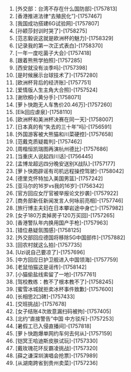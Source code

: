 
1. [外交部：台湾不存在什么国防部]-[1757813]
1. [香港推进法律“去殖民化”]-[1757467]
1. [我国成功搭建6G试验网]-[1757807]
1. [孙颖莎封训时哭了]-[1758275]
1. [范志毅说这就是欧洲杯的魅力]-[1758329]
1. [记录我的第一次正式表白]-[1758370]
1. [一年一度吃菌子大会]-[1757418]
1. [跟着熊熊学拍照]-[1757285]
1. [西安就没有淡季吗]-[1757398]
1. [是时候展示台球技术了]-[1757280]
1. [欧洲杯背后的经济账]-[1757751]
1. [爱情版人生主角大合照]-[1757524]
1. [谢欣桐小黄分手]-[1758071]
1. [萝卜快跑无人车售价20.46万]-[1757260]
1. [Elk回应虐泉]-[1758110]
1. [欧洲杯和美洲杯决赛在同一天]-[1758007]
1. [日本真的有“失去的三十年”吗]-[1756591]
1. [外国游客被大熊猫和川菜硬控]-[1757658]
1. [范戴克质疑裁判]-[1757462]
1. [周楷恒凯瑞图再演杭州德比]-[1757686]
1. [当重庆人说起四川话]-[1756445]
1. [孟博龙超远四分晚安送别X战队]-[1757177]
1. [萝卜快跑辟谣有司机远程操控驾驶]-[1758042]
1. [德里克怀特加入美国男篮]-[1757242]
1. [亚马尔的16岁vs我的16岁]-[1756342]
1. [官方回应女厅官被举报论文抄袭]-[1757922]
1. [商务部新任新闻发言人何咏前亮相]-[1757746]
1. [旅行博主夫妇在日本攀岩途中身亡]-[1757982]
1. [女子180万卖掉房子120万买回]-[1757265]
1. [香港警队年内换用国产手枪]-[1757963]
1. [错位悬疑氛围感]-[1758125]
1. [外交部回应德国将移除5G中国部件]-[1757882]
1. [回农村就这么拍]-[1757735]
1. [Uzi说自己要凉了]-[1757696]
1. [中方回应日护卫舰进入中国领海]-[1757759]
1. [老鼠怕猫这是谣传]-[1758142]
1. [小猫偷盐线索留了一地]-[1757761]
1. [驾校教练：教不了根本教不了]-[1758245]
1. [蜜雪冰城就拒卖冰杯事件致歉]-[1757600]
1. [长相思2口碑]-[1757433]
1. [交班挑战]-[1757678]
1. [女子结账4次故意漏扫码被拘]-[1757405]
1. [北约“直接警告”中国 中方驳斥]-[1757253]
1. [暑假工已入侵直播间]-[1757818]
1. [萝卜快跑爆单网约车何去何从]-[1757159]
1. [铠冥王哈迪斯皮肤试玩]-[1757330]
1. [戴玫瑰花环反霸凌挑战]-[1757320]
1. [薛之谦深圳演唱会抢票]-[1757989]
1. [从湖南跨省到贵州卖菜]-[1757236]